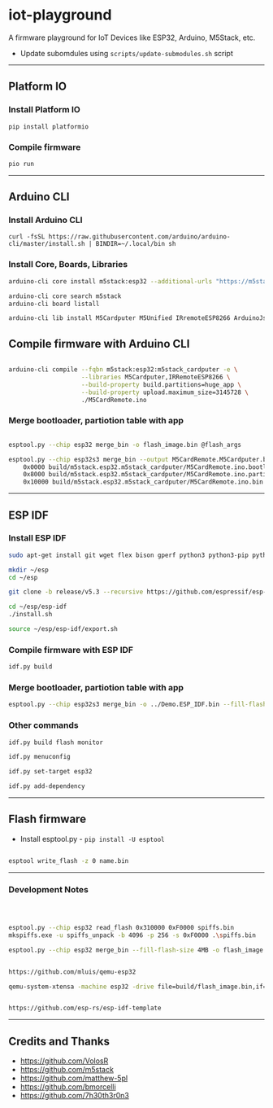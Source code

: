 # iot-playground

A firmware playground for IoT Devices like ESP32, Arduino, M5Stack, etc.


- Update subomdules using `scripts/update-submodules.sh` script



---

## Platform IO

### Install Platform IO

```shell
pip install platformio
```

### Compile firmware

```bash
pio run
```

---


## Arduino CLI

### Install Arduino CLI

```shell
curl -fsSL https://raw.githubusercontent.com/arduino/arduino-cli/master/install.sh | BINDIR=~/.local/bin sh
```

### Install Core, Boards, Libraries

```bash
arduino-cli core install m5stack:esp32 --additional-urls "https://m5stack.oss-cn-shenzhen.aliyuncs.com/resource/arduino/package_m5stack_index.json"

arduino-cli core search m5stack
arduino-cli board listall

arduino-cli lib install M5Cardputer M5Unified IRremoteESP8266 ArduinoJson TinyGpsPlus "Adafruit NeoPixel" --log-level warn --verbose
```

## Compile firmware with Arduino CLI

```bash

arduino-cli compile --fqbn m5stack:esp32:m5stack_cardputer -e \
                    --libraries M5Cardputer,IRRemoteESP8266 \
                    --build-property build.partitions=huge_app \
                    --build-property upload.maximum_size=3145728 \
                    ./M5CardRemote.ino

```

### Merge bootloader, partiotion table with app

```bash

esptool.py --chip esp32 merge_bin -o flash_image.bin @flash_args

esptool.py --chip esp32s3 merge_bin --output M5CardRemote.M5Cardputer.bin \
    0x0000 build/m5stack.esp32.m5stack_cardputer/M5CardRemote.ino.bootloader.bin \
    0x8000 build/m5stack.esp32.m5stack_cardputer/M5CardRemote.ino.partitions.bin \
    0x10000 build/m5stack.esp32.m5stack_cardputer/M5CardRemote.ino.bin


```

---

## ESP IDF

### Install ESP IDF

```bash
sudo apt-get install git wget flex bison gperf python3 python3-pip python3-venv cmake ninja-build ccache libffi-dev libssl-dev dfu-util libusb-1.0-0

mkdir ~/esp
cd ~/esp

git clone -b release/v5.3 --recursive https://github.com/espressif/esp-idf.git --depth 1

cd ~/esp/esp-idf
./install.sh

source ~/esp/esp-idf/export.sh
```


### Compile firmware with ESP IDF


```bash
idf.py build
```


### Merge bootloader, partiotion table with app

```bash
esptool.py --chip esp32s3 merge_bin -o ../Demo.ESP_IDF.bin --fill-flash-size 4MB @flash_args
```

### Other commands

```bash
idf.py build flash monitor

idf.py menuconfig

idf.py set-target esp32

idf.py add-dependency
```

---

## Flash firmware

- Install esptool.py - `pip install -U esptool`

```bash

esptool write_flash -z 0 name.bin

```
---

### Development Notes

```bash



esptool.py --chip esp32 read_flash 0x310000 0xF0000 spiffs.bin
mkspiffs.exe -u spiffs_unpack -b 4096 -p 256 -s 0xF0000 .\spiffs.bin

esptool.py --chip esp32 merge_bin --fill-flash-size 4MB -o flash_image.bin @flash_args)


https://github.com/mluis/qemu-esp32

qemu-system-xtensa -machine esp32 -drive file=build/flash_image.bin,if=mtd,format=raw -serial tcp::5555,server,nowait -display none -daemonize


https://github.com/esp-rs/esp-idf-template

```

---

## Credits and Thanks

- https://github.com/VolosR
- https://github.com/m5stack
- https://github.com/matthew-5pl
- https://github.com/bmorcelli
- https://github.com/7h30th3r0n3